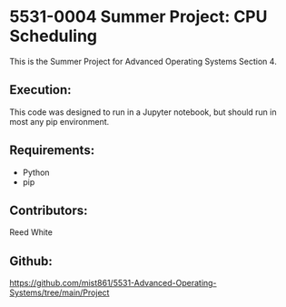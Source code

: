 # 5531-0004 Summer Project: CPU Scheduling

This is the Summer Project for Advanced Operating Systems Section 4.

## Execution:

This code was designed to run in a Jupyter notebook, but should run in most any pip environment.

## Requirements:

* Python
* pip

## Contributors:

Reed White

## Github:

https://github.com/mist861/5531-Advanced-Operating-Systems/tree/main/Project